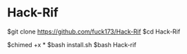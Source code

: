 # Hack-Rif
$git clone https://github.com/fuck173/Hack-Rif
$cd Hack-Rif

$chimed +x *
$bash install.sh
$bash Hack-rif
